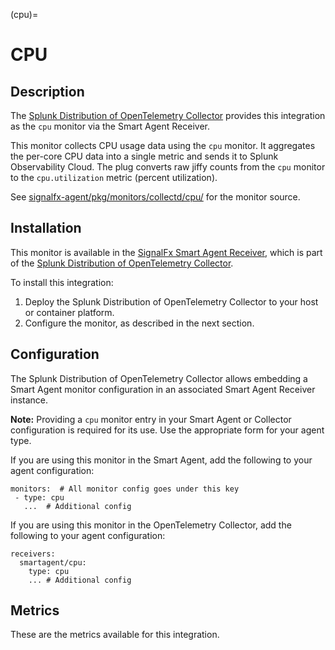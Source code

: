 (cpu)=

# CPU

<meta name="description" content="Documentation on the cpu monitor">

## Description

The [Splunk Distribution of OpenTelemetry Collector](https://github.com/signalfx/splunk-otel-collector) provides this integration as the `cpu` monitor via the Smart Agent Receiver.

This monitor collects CPU usage data using the `cpu` monitor. It aggregates the per-core CPU data into a single metric and sends it to Splunk Observability Cloud. The plug converts raw jiffy counts from the `cpu` monitor to the `cpu.utilization` metric (percent utilization).

See [signalfx-agent/pkg/monitors/collectd/cpu/](https://github.com/signalfx/signalfx-agent/tree/main/pkg/monitors/collectd/cpu) for the monitor source.

## Installation

This monitor is available in the [SignalFx Smart Agent Receiver](https://github.com/signalfx/splunk-otel-collector/tree/main/internal/receiver/smartagentreceiver), which is part of the [Splunk Distribution of OpenTelemetry Collector](https://github.com/signalfx/splunk-otel-collector).

To install this integration:

1. Deploy the Splunk Distribution of OpenTelemetry Collector to your host or container platform.
2. Configure the monitor, as described in the next section.

## Configuration

The Splunk Distribution of OpenTelemetry Collector allows embedding a Smart Agent monitor configuration in an associated Smart Agent Receiver instance.

**Note:** Providing a `cpu` monitor entry in your Smart Agent or Collector configuration is required for its use. Use the appropriate form for your agent type.

If you are using this monitor in the Smart Agent, add the following to your agent configuration:

```
monitors:  # All monitor config goes under this key
 - type: cpu
   ...  # Additional config
```

If you are using this monitor in the OpenTelemetry Collector, add the following to your agent configuration:

```
receivers:
  smartagent/cpu:
    type: cpu
    ... # Additional config
```

## Metrics

These are the metrics available for this integration.

<div class="metrics-table" type="collectd-cpu"  include="markdown"></div>
